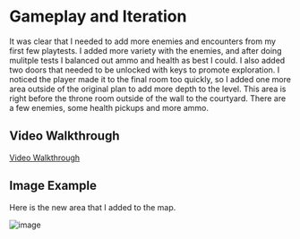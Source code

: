 # Gameplay and Iteration

It was clear that I needed to add more enemies and encounters from my first few playtests. I added more variety with the enemies, 
and after doing mulitple tests I balanced out ammo and health as best I could. I also added two doors that needed to be unlocked with keys
to promote exploration. I noticed the player made it to the final room too quickly, so I added one more area outside of the original plan
to add more depth to the level. This area is right before the throne room outside of the wall to the courtyard. There are a few enemies, some
health pickups and more ammo. 

## Video Walkthrough
[Video Walkthrough](https://youtu.be/C9cZP4Go4C8)

## Image Example

Here is the new area that I added to the map. 

![image](https://github.com/user-attachments/assets/8942876b-bb75-4a55-9602-3f2479101cb9)
